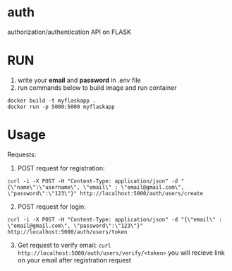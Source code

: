 # auth
authorization/authentication API on FLASK

# RUN

1. write your **email** and **password** in .env file
2. run commands below to build image and run container

```
docker build -t myflaskapp .
docker run -p 5000:5000 myflaskapp
```
# Usage
Requests:

1. POST request for registration:
```
curl -i -X POST -H "Content-Type: application/json" -d "{\"name\":\"username\", \"email\" : \"email@gmail.com\", \"password\":\"123\"}" http://localhost:5000/auth/users/create
```
2. POST request for login:
```
curl -i -X POST -H "Content-Type: application/json" -d "{\"email\" : \"email@gmail.com\", \"password\":\"123\"}" http://localhost:5000/auth/users/token
```
3. Get request to verify email: 
```curl http://localhost:5000/auth/users/verify/<token>``` you will recieve link on your email after registration request
